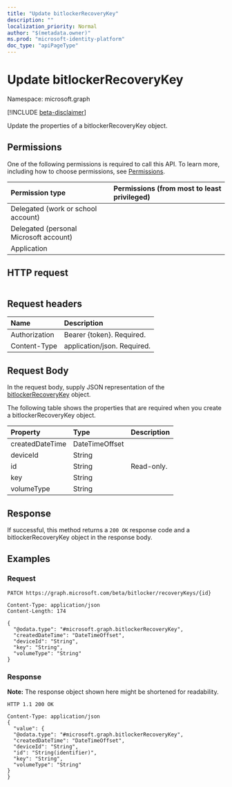 ```yaml
---
title: "Update bitlockerRecoveryKey"
description: ""
localization_priority: Normal
author: "$(metadata.owner)"
ms.prod: "microsoft-identity-platform"
doc_type: "apiPageType"
---
```


# Update bitlockerRecoveryKey

Namespace: microsoft.graph

[!INCLUDE [beta-disclaimer](../../includes/beta-disclaimer.md)]

Update the properties of a bitlockerRecoveryKey object.

## Permissions

One of the following permissions is required to call this API. To learn more, including how to choose permissions, see [Permissions](/graph/permissions-reference).

| Permission type                        | Permissions (from most to least privileged) |
| :------------------------------------- | :------------------------------------------ |
| Delegated (work or school account)     |                                             |
| Delegated (personal Microsoft account) |                                             |
| Application                            |                                             |

## HTTP request

<!-- {
  "blockType": "ignored"
}
-->

```http

```

## Request headers

| Name          | Description                 |
| :------------ | :-------------------------- |
| Authorization | Bearer {token}. Required.   |
| Content-Type  | application/json. Required. |

## Request Body

In the request body, supply JSON representation of the [bitlockerRecoveryKey](../resources/-bitlockerrecoverykey.md) object.

<!-- Actions and Functions -->

<!-- CRUD Methods -->

The following table shows the properties that are required when you create a bitlockerRecoveryKey object.

| Property        | Type           | Description |
| :-------------- | :------------- | :---------- |
| createdDateTime | DateTimeOffset |             |
| deviceId        | String         |             |
| id              | String         | Read-only.  |
| key             | String         |             |
| volumeType      | String         |             |

## Response

If successful, this method returns a `200 OK` response code and a bitlockerRecoveryKey object in the response body.

## Examples

### Request

<!-- {
  "blockType": "request",
  "name": "update_bitlockerrecoverykey"
}
-->

```http
PATCH https://graph.microsoft.com/beta/bitlocker/recoveryKeys/{id}

Content-Type: application/json
Content-Length: 174

{
  "@odata.type": "#microsoft.graph.bitlockerRecoveryKey",
  "createdDateTime": "DateTimeOffset",
  "deviceId": "String",
  "key": "String",
  "volumeType": "String"
}

```

### Response

**Note:** The response object shown here might be shortened for readability.

<!-- {
  "blockType": "response",
  "truncated": true,
  "@odata.type": "microsoft.bitlocker.bitlockerRecoveryKey"
}
-->

```http
HTTP 1.1 200 OK

Content-Type: application/json
{
  "value": {
  "@odata.type": "#microsoft.graph.bitlockerRecoveryKey",
  "createdDateTime": "DateTimeOffset",
  "deviceId": "String",
  "id": "String(identifier)",
  "key": "String",
  "volumeType": "String"
}
}

```
